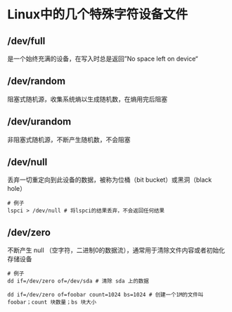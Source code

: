 # Linux中的几个特殊字符设备文件

## /dev/full

是一个始终充满的设备，在写入时总是返回”No space left on device“

## /dev/random

阻塞式随机源，收集系统熵以生成随机数，在熵用完后阻塞

## /dev/urandom

非阻塞式随机源，不断产生随机数，不会阻塞

## /dev/null

丢弃一切重定向到此设备的数据，被称为位桶（bit bucket）或黑洞（black hole）

~~~shell
# 例子
lspci > /dev/null # 将lspci的结果丢弃，不会返回任何结果
~~~

## /dev/zero

不断产生 null （空字符，二进制0的数据流），通常用于清除文件内容或者初始化存储设备

~~~shell
# 例子
dd if=/dev/zero of=/dev/sda # 清除 sda 上的数据

dd if=/dev/zero of=foobar count=1024 bs=1024 # 创建一个1M的文件叫 foobar；count 块数量；bs 块大小
~~~
